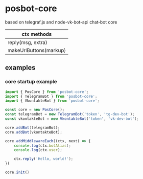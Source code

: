 # posbot-core
based on telegraf.js and node-vk-bot-api chat-bot core


| ctx methods           |
| -------------         | 
| reply(msg, extra)     |
| makeUrlButtons(markup)|


## examples
### core startup example
```javascript
import { PosCore } from 'posbot-core';
import { TelegramBot } from 'posbot-core';
import { VkontakteBot } from 'posbot-core';

const core = new PosCore();
const telegramBot = new TelegramBot('token', 'tg-dev-bot');
const vkontakteBot = new VkontakteBot('token', 'vk-dev-bot');

core.addBot(telegramBot);
core.addBot(vkontakteBot);

core.addMiddlewareEach((ctx, next) => {
    console.log(ctx.botAlias);
    console.log(ctx.user);

    ctx.reply('Hello, world!');
})

core.init()
```
